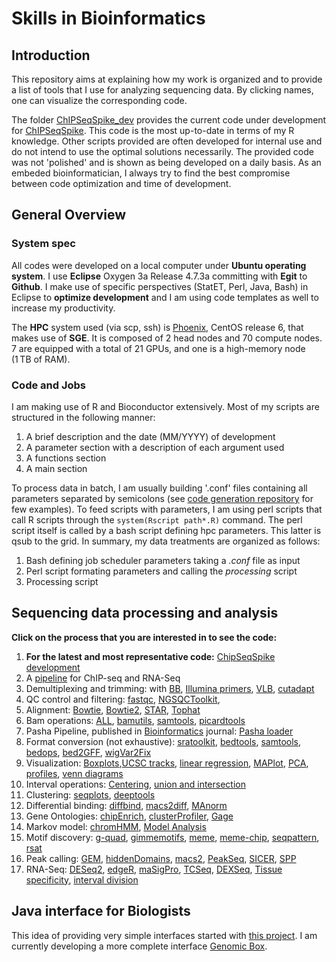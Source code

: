 # Skills in Bioinformatics

## Introduction


This repository aims at explaining how my work is organized and to provide a list of tools that I use for analyzing sequencing data. By clicking names, one can visualize the corresponding code.

The folder [ChIPSeqSpike_dev](https://github.com/descostesn/embl-showcase/tree/master/ChIPSeqSpike_dev) provides the current code under development for [ChIPSeqSpike](https://www.bioconductor.org/packages/devel/bioc/html/ChIPSeqSpike.html). This code is the most up-to-date in terms of my R knowledge. Other scripts provided are often developed for internal use and do not intend to use the optimal solutions necessarily. The provided code was not 'polished' and is shown as being developed on a daily basis. As an embeded bioinformatician, I always try to find the best compromise between code optimization and time of development.

## General Overview

### System spec

All codes were developed on a local computer under **Ubuntu operating system**. I use **Eclipse** Oxygen 3a Release 4.7.3a committing with **Egit** to **Github**. I make use of specific perspectives (StatET, Perl, Java, Bash) in Eclipse to **optimize development** and I am using code templates as well to increase my productivity.</p>
The **HPC** system used (via scp, ssh) is [Phoenix](https://genome.med.nyu.edu/hpcf/wiki/Manual:Cluster_User_Guide#Foreword), CentOS release 6, that makes use of **SGE**. It is composed of 2 head nodes and 70 compute nodes. 7 are equipped with a total of 21 GPUs, and one is a high-memory node (1 TB of RAM).

### Code and Jobs

I am making use of R and Bioconductor extensively. Most of my scripts are structured in the following manner:

  1. A brief description and the date (MM/YYYY) of development
  2. A parameter section with a description of each argument used
  3. A functions section
  4. A main section

To process data in batch, I am usually building '.conf' files containing all parameters separated by semicolons (see [code generation repository](https://github.com/descostesn/embl-showcase/tree/master/Code_generation) for few examples). To feed scripts with parameters, I am using perl scripts that call R scripts through the `system(Rscript path*.R)` command. The perl script itself is called by a bash script defining hpc parameters. This latter is qsub to the grid. In summary, my data treatments are organized as follows:

  1. Bash defining job scheduler parameters taking a *.conf* file as input
  2. Perl script formating parameters and calling the *processing* script
  3. Processing script


## Sequencing data processing and analysis

**Click on the process that you are interested in to see the code:**

  1. **For the latest and most representative code:** [ChipSeqSpike development](https://github.com/descostesn/embl-showcase/tree/master/ChIPSeqSpike_dev)
  2. A [pipeline](https://github.com/descostesn/embl-showcase/tree/master/fastq2Bigwigs) for ChIP-seq and RNA-Seq 
  3. Demultiplexing and trimming: with [BB](https://github.com/descostesn/embl-showcase/tree/master/Demultiplexing_trimming/BBprimers), [Illumina primers](https://github.com/descostesn/embl-showcase/tree/master/Demultiplexing_trimming/IlluminaPrimers), [VLB](https://github.com/descostesn/embl-showcase/tree/master/Demultiplexing_trimming/VLB), [cutadapt](https://github.com/descostesn/embl-showcase/tree/master/Demultiplexing_trimming/cutadapt)
  4. QC control and filtering: [fastqc](https://github.com/descostesn/embl-showcase/tree/master/QualityControlFiltering), [NGSQCToolkit](https://github.com/descostesn/embl-showcase/tree/master/QualityControlFiltering), 
  5. Alignment: [Bowtie](https://github.com/descostesn/embl-showcase/tree/master/Alignment/Bowtie), [Bowtie2](https://github.com/descostesn/embl-showcase/tree/master/Alignment/Bowtie2), [STAR](https://github.com/descostesn/embl-showcase/tree/master/Alignment/STAR), [Tophat](https://github.com/descostesn/embl-showcase/tree/master/Alignment/Tophat)
  6. Bam operations: [ALL](https://github.com/descostesn/embl-showcase/tree/master/BamOperations), [bamutils](https://github.com/descostesn/embl-showcase/tree/master/BamOperations/bamutils), [samtools](https://github.com/descostesn/embl-showcase/tree/master/BamOperations/samtools), [picardtools](https://github.com/descostesn/embl-showcase/tree/master/BamOperations/picardtools) 
  7. Pasha Pipeline, published in [Bioinformatics](https://academic.oup.com/bioinformatics/article/32/16/2528/1743611) journal: [Pasha loader](https://github.com/descostesn/embl-showcase/tree/master/Pasha)
  8. Format conversion (not exhaustive): [sratoolkit](https://github.com/descostesn/embl-showcase/tree/master/FormatConversion/sratoolkit), [bedtools](https://github.com/descostesn/embl-showcase/tree/master/FormatConversion/bedtools), [samtools](https://github.com/descostesn/embl-showcase/tree/master/FormatConversion/samtools), [bedops](https://github.com/descostesn/embl-showcase/tree/master/FormatConversion/bedops), [bed2GFF](https://github.com/descostesn/embl-showcase/tree/master/FormatConversion/), [wigVar2Fix](https://github.com/descostesn/embl-showcase/tree/master/FormatConversion/)
  9. Visualization: [Boxplots](https://github.com/descostesn/embl-showcase/tree/master/Visualization/Boxplots),[UCSC tracks](https://github.com/descostesn/embl-showcase/tree/master/Visualization/UCSCtracks), [linear regression](https://github.com/descostesn/embl-showcase/tree/master/Visualization/LinearRegression), [MAPlot](https://github.com/descostesn/embl-showcase/tree/master/Visualization/MAplot), [PCA](https://github.com/descostesn/embl-showcase/tree/master/Visualization/PCA), [profiles](https://github.com/descostesn/embl-showcase/tree/master/Visualization/Profiling), [venn diagrams](https://github.com/descostesn/embl-showcase/tree/master/Visualization/VennDiagrams)
  10. Interval operations: [Centering](https://github.com/descostesn/embl-showcase/tree/master/IntervalOperations/Centering), [union and intersection](https://github.com/descostesn/embl-showcase/tree/master/IntervalOperations/IntersectionUnion)
  11. Clustering: [seqplots](https://github.com/descostesn/embl-showcase/tree/master/Clustering/seqplots), [deeptools](https://github.com/descostesn/embl-showcase/tree/master/Clustering/deeptools)
  12. Differential binding: [diffbind](https://github.com/descostesn/embl-showcase/tree/master/Differential/ChIP-Seq/DiffBind), [macs2diff](https://github.com/descostesn/embl-showcase/tree/master/Differential/ChIP-Seq/Macs2Diff), [MAnorm](https://github.com/descostesn/embl-showcase/tree/master/Differential/ChIP-Seq/MAnorm)
  13. Gene Ontologies: [chipEnrich](https://github.com/descostesn/embl-showcase/tree/master/GeneOntologies/ChIPEnrich), [clusterProfiler](https://github.com/descostesn/embl-showcase/tree/master/GeneOntologies/clusterProfiler), [Gage](https://github.com/descostesn/embl-showcase/tree/master/GeneOntologies/Gage)
  14. Markov model: [chromHMM](https://github.com/descostesn/embl-showcase/tree/master/MarkovModel/chromHMM), [Model Analysis](https://github.com/descostesn/embl-showcase/tree/master/MarkovModel/chromHMM_analysis)
  15. Motif discovery: [g-quad](https://github.com/descostesn/embl-showcase/tree/master/MotifDiscovery/Gquads), [gimmemotifs](https://github.com/descostesn/embl-showcase/tree/master/MotifDiscovery/gimmemotifs), [meme](https://github.com/descostesn/embl-showcase/tree/master/MotifDiscovery/MEME), [meme-chip](https://github.com/descostesn/embl-showcase/tree/master/MotifDiscovery/MEME-Chip), [seqpattern](https://github.com/descostesn/embl-showcase/tree/master/MotifDiscovery/seqpattern-modified), [rsat](https://github.com/descostesn/embl-showcase/tree/master/MotifDiscovery/rsat)
  16. Peak calling: [GEM](https://github.com/descostesn/embl-showcase/tree/master/PeakCalling/GEM), [hiddenDomains](https://github.com/descostesn/embl-showcase/tree/master/PeakCalling/hiddenDomains), [macs2](https://github.com/descostesn/embl-showcase/tree/master/PeakCalling/macs2), [PeakSeq](https://github.com/descostesn/embl-showcase/tree/master/PeakCalling/PeakSeq), [SICER](https://github.com/descostesn/embl-showcase/tree/master/PeakCalling/SICER), [SPP](https://github.com/descostesn/embl-showcase/tree/master/PeakCalling/SPP)
  17. RNA-Seq: [DESeq2](https://github.com/descostesn/embl-showcase/tree/master/Differential/RNASeq/DESeq2), [edgeR](https://github.com/descostesn/embl-showcase/tree/master/Differential/RNASeq/edgeR), [maSigPro](https://github.com/descostesn/embl-showcase/tree/master/Differential/RNASeq/maSigPro), [TCSeq](https://github.com/descostesn/embl-showcase/tree/master/Differential/RNASeq/TCSeq), [DEXSeq](https://github.com/descostesn/embl-showcase/tree/master/Differential/RNASeq/DEXSeq), [Tissue specificity](https://github.com/descostesn/embl-showcase/tree/master/Differential/RNASeq/TissueSpecificity), [interval division](https://github.com/descostesn/embl-showcase/tree/master/Differential/RNASeq/DivisionCategory)

## Java interface for Biologists

This idea of providing very simple interfaces started with [this project](https://github.com/descostesn/ChIPSeqRNASeqGUI). I am currently developing a more complete interface [Genomic Box](https://github.com/descostesn/embl-showcase/tree/master/JavaGUIForBiologists).
